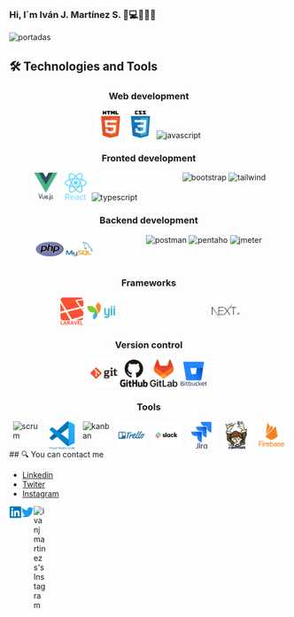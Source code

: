 ### Hi, I´m Iván J. Martínez S. 👋💻👨🏻‍💻

![portadas](https://user-images.githubusercontent.com/81108592/195698633-60de1dbb-8358-4b08-9c8f-c36ed90cd7a1.jpg)

## 🛠 Technologies and Tools
<div align="center">
   <h3> Web development </h3>
   <img alt="html5" title="html5" src="https://github.com/devicons/devicon/blob/master/icons/html5/html5-original-wordmark.svg" width="50" height="50">
   <img alt="css3" title="css3" src="https://github.com/devicons/devicon/blob/master/icons/css3/css3-original-wordmark.svg" width="50height="50">
   <img alt="javascript" title="javascript" src="https://github.com/devicons/devicon/blob/master/icons/javascript/javascript-originasvg" width="50" height="50">
</div>

<div align="center">
   <h3> Fronted development </h3>
</div>
     
<div style="display: flex; justify-content: space-around;">
   <div>
      <img alt="vue" title="vue" src="https://github.com/devicons/devicon/blob/master/icons/vuejs/vuejs-original-wordmark.svg" width="50" height="50">
      <img alt="react" title="react" src="https://github.com/devicons/devicon/blob/master/icons/react/react-original-wordmark.svg" width="50" height="50">
      <img alt="typescript" title="typescript" src="https://github.com/devicons/devicon/blob/master/icons/typescriptypescript-original.svg" width="50" height="50">
   </div>
           
   <div>
      <img alt="bootstrap" title="bootstrap" src="https://github.com/devicons/devicon/blob/master/icons/bootstrabootstrap-original-wordmark.svg" width="50" height="50">
      <img alt="tailwind" title="tailwind" src="https://github.com/devicons/devicon/blob/master/icons/tailwindcstailwindcss-original-wordmark.svg" width="50" height="50">
   </div>
</div>

<div align="center">
   <h3> Backend development </h3>
</div>

<div style="display: flex; justify-content: space-around;">
   <div>
      <img alt="php" title="php" src="https://github.com/devicons/devicon/blob/master/icons/php/php-original.svg" width="50height="50">
      <img alt="mysql" title="mysql" src="https://github.com/devicons/devicon/blob/master/icons/mysql/mysql-original-wordmark.svg" width="50" height="50">
   </div>
           
   <div>
      <img alt="postman" title="postman" src="https://i.postimg.cc/3x8ZXdMy/logo-postman.png" width="50" height="50">
      <img alt="pentaho" title="pentaho" src="https://i.postimg.cc/N01fQfM4/logo-pentaho.png" width="50" height="50">
      <img alt="jmeter" title="jmeter" src="https://i.postimg.cc/P5SQ2ThS/logo-jmeter.png" width="50" height="50">
   </div>
</div>

<div align="center">
   <h3> Frameworks </h3>
</div>
     
<div style="display: flex; justify-content: space-around;">
   <div>
      <img alt="laravel" title="laravel" src="https://github.com/devicons/devicon/blob/master/icons/laravel/laravel-plain-wordmark.svg" width="50" height="50">
      <img alt="yii" title="yii" src="https://github.com/devicons/devicon/blob/master/icons/yii/yii-original-wordmark.svg" width="50height="50">
   </div>
    <div>
      <img alt="nextjs" title="nextjs" src="https://github.com/devicons/devicon/blob/master/icons/nextjs/nextjs-original-wordmark.svg" width="50" height="50">
   </div>
</div>

<div align="center">
    <h3> Version control </h3>
</div>
     
<div style="display: flex; justify-content: space-around;">
   <div>
      <img alt="git" title="git" src="https://github.com/devicons/devicon/blob/master/icons/git/git-original-wordmark.svg" width="50height="50">
      <img alt="github" title="github" src="https://github.com/devicons/devicon/blob/master/icons/github/github-original-wordmark.svg" width="50" height="50">
      <img alt="gitlab" title="gitlab" src="https://github.com/devicons/devicon/blob/master/icons/gitlab/gitlab-original-wordmark.svg" width="50" height="50">
      <img alt="bitbucket" title="bitbucket" src="https://github.com/devicons/devicon/blob/master/icons/bitbucket/bitbucket-original-wordmark.svg" width="50" height="50">
   </div>
</div>

<div align="center">
   <h3> Tools </h3>
</div>
     
<div style="display: flex; justify-content: space-around;">
   <img alt="scrum" title="scrum" src="https://i.postimg.cc/3W57pX4v/logo-scrum.png" width="50" height="50">
   <img alt="vscode" title="vscode" src="https://github.com/devicons/devicon/blob/master/icons/vscode/vscode-original-wordmark.svg" width="50" height="50">
      <img alt="kanban" title="kanban" src="https://i.postimg.cc/V6G1DSvK/logo-kanban.jpg" width="50" height="50">
   <img alt="trello" title="trello" src="https://github.com/devicons/devicon/blob/master/icons/trello/trello-plain-wordmark.svg" width="50" height="50">
   <img alt="slack" title="slack" src="https://github.com/devicons/devicon/blob/master/icons/slack/slack-original-wordmark.svg" width="50" height="50">
   <img alt="jira" title="jira" src="https://github.com/devicons/devicon/blob/master/icons/jira/jira-original-wordmark.svg" width="50height="50">
   <img alt="composer" title="composer" src="https://github.com/devicons/devicon/blob/master/icons/composer/composer-original.svg" width="50" height="50">
   <img alt="firebase" title="firebase" src="https://github.com/devicons/devicon/blob/master/icons/firebase/firebase-plain-wordmark.svg" width="50" height="50">
</div>
## 🔍 You can contact me

- [Linkedin](https://www.linkedin.com/in/ivanjmartinezs/)
- [Twiter](https://twitter.com/IvanJMartinezS)
- [Instagram](https://www.instagram.com/ivanjmartinezs/)

<a href="https://www.linkedin.com/in/ivanjmartinezs/">
  <img align="left" alt="ivanjmartinezs's LinkedIN" width="22px" src="https://github.com/devicons/devicon/blob/master/icons/linkedin/linkedin-original.svg" />
</a>
<a href="https://twitter.com/IvanJMartinezS">
  <img align="left" alt="IvanJMartinezS Naidu | Twitter" width="22px" src="https://github.com/devicons/devicon/blob/master/icons/twitter/twitter-original.svg" />
</a>
<a href="https://www.instagram.com/ivanjmartinezs/">
  <img align="left" alt="ivanjmartinezs's Instagram" width="22px" src="https://raw.githubusercontent.com/hussainweb/hussainweb/main/icons/instagram.png" />
</a>
